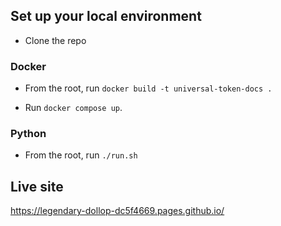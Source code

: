 ## Set up your local environment

* Clone the repo

### Docker
 
* From the root, run `docker build -t universal-token-docs .`

* Run `docker compose up`.

### Python

* From the root, run `./run.sh`

## Live site

https://legendary-dollop-dc5f4669.pages.github.io/
